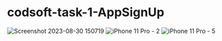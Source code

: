 # codsoft-task-1-AppSignUp


![Screenshot 2023-08-30 150719](https://github.com/zucclord/codsoft-task-1-AppSignUp/assets/73111537/05110a17-bf66-43a4-82ab-3ce1b06e30e5)
![iPhone 11 Pro - 2](https://github.com/zucclord/CodSoft-Tasks/assets/73111537/6dc52fd6-0b33-43ab-bf10-391884a3b0d7)
![iPhone 11 Pro - 5](https://github.com/zucclord/CodSoft-Tasks/assets/73111537/a9ceacf9-b702-4b32-b3da-142a1a05c136)
